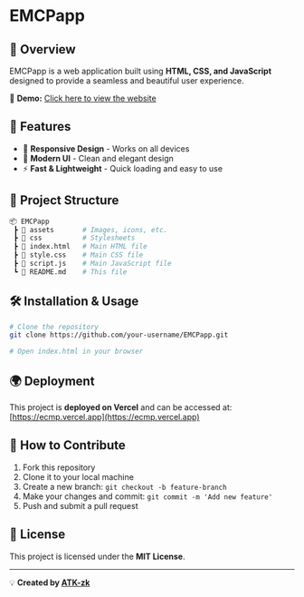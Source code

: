 # EMCPapp

## 🌟 Overview
EMCPapp is a web application built using **HTML, CSS, and JavaScript** designed to provide a seamless and beautiful user experience.

🔗 **Demo:** [Click here to view the website](https://ecmp.vercel.app)

## 🚀 Features
- 🔹 **Responsive Design** - Works on all devices
- 🎨 **Modern UI** - Clean and elegant design
- ⚡ **Fast & Lightweight** - Quick loading and easy to use

## 📂 Project Structure
```bash
📦 EMCPapp
 ┣ 📂 assets       # Images, icons, etc.
 ┣ 📂 css          # Stylesheets
 ┣ 📜 index.html   # Main HTML file
 ┣ 📜 style.css    # Main CSS file
 ┣ 📜 script.js    # Main JavaScript file
 ┗ 📜 README.md    # This file
```

## 🛠 Installation & Usage
```bash
# Clone the repository
git clone https://github.com/your-username/EMCPapp.git

# Open index.html in your browser
```

## 🌍 Deployment
This project is **deployed on Vercel** and can be accessed at:
[https://ecmp.vercel.app](https://ecmp.vercel.app)

## 📌 How to Contribute
1. Fork this repository
2. Clone it to your local machine
3. Create a new branch: `git checkout -b feature-branch`
4. Make your changes and commit: `git commit -m 'Add new feature'`
5. Push and submit a pull request

## 📜 License
This project is licensed under the **MIT License**.

---
💡 **Created by [ATK-zk](https://github.com/ATK-zk)**
